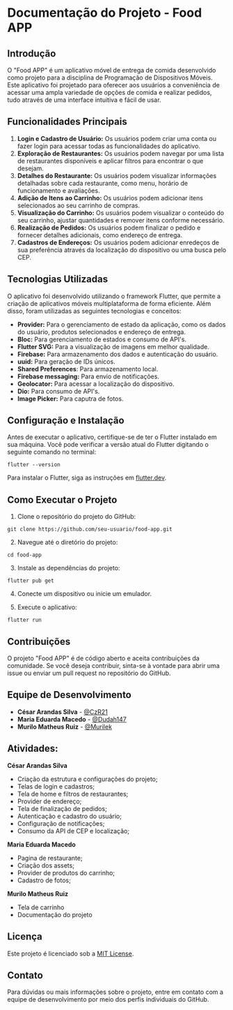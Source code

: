 # Documentação do Projeto - Food APP

## Introdução
O "Food APP" é um aplicativo móvel de entrega de comida desenvolvido como projeto para a disciplina de Programação de Dispositivos Móveis. Este aplicativo foi projetado para oferecer aos usuários a conveniência de acessar uma ampla variedade de opções de comida e realizar pedidos, tudo através de uma interface intuitiva e fácil de usar.

## Funcionalidades Principais
1. **Login e Cadastro de Usuário:** Os usuários podem criar uma conta ou fazer login para acessar todas as funcionalidades do aplicativo.
2. **Exploração de Restaurantes:** Os usuários podem navegar por uma lista de restaurantes disponíveis e aplicar filtros para encontrar o que desejam.
3. **Detalhes do Restaurante:** Os usuários podem visualizar informações detalhadas sobre cada restaurante, como menu, horário de funcionamento e avaliações.
4. **Adição de Itens ao Carrinho:** Os usuários podem adicionar itens selecionados ao seu carrinho de compras.
5. **Visualização do Carrinho:** Os usuários podem visualizar o conteúdo do seu carrinho, ajustar quantidades e remover itens conforme necessário.
6. **Realização de Pedidos:** Os usuários podem finalizar o pedido e fornecer detalhes adicionais, como endereço de entrega.
7. **Cadastros de Endereços:** Os usuários podem adicionar enredeços de sua preferência através da localização do dispositivo ou uma busca pelo CEP.

## Tecnologias Utilizadas
O aplicativo foi desenvolvido utilizando o framework Flutter, que permite a criação de aplicativos móveis multiplataforma de forma eficiente. Além disso, foram utilizadas as seguintes tecnologias e conceitos:

- **Provider:** Para o gerenciamento de estado da aplicação, como os dados do usuário, produtos selecionados e endereço de entrega.
- **Bloc:** Para gerenciamento de estados e consumo de API's.
- **Flutter SVG:** Para a visualização de imagens em melhor qualidade.
- **Firebase:** Para armazenamento dos dados e autenticação do usuário.
- **uuid:** Para geração de IDs únicos.
- **Shared Preferences**: Para armazenamento local.
- **Firebase messaging:** Para envio de notificações.
- **Geolocator:** Para acessar a localização do dispositivo.
- **Dio:** Para consumo de API's.
- **Image Picker:** Para caputra de fotos.

## Configuração e Instalação
Antes de executar o aplicativo, certifique-se de ter o Flutter instalado em sua máquina. Você pode verificar a versão atual do Flutter digitando o seguinte comando no terminal:

`flutter --version`

Para instalar o Flutter, siga as instruções em [flutter.dev](https://flutter.dev/docs/get-started/install).

## Como Executar o Projeto
1. Clone o repositório do projeto do GitHub:

`git clone https://github.com/seu-usuario/food-app.git`

2. Navegue até o diretório do projeto:

`cd food-app`

3. Instale as dependências do projeto:

`flutter pub get`

4. Conecte um dispositivo ou inicie um emulador.

5. Execute o aplicativo:

`flutter run`


## Contribuições
O projeto "Food APP" é de código aberto e aceita contribuições da comunidade. Se você deseja contribuir, sinta-se à vontade para abrir uma issue ou enviar um pull request no repositório do GitHub.

## Equipe de Desenvolvimento
- **César Arandas Silva** - [@CzR21](https://github.com/CzR21)
- **Maria Eduarda Macedo** - [@Dudah147](https://github.com/Dudah147)
- **Murilo Matheus Ruiz** - [@Murilek](https://github.com/Murilek)

## Atividades:
**César Arandas Silva**  
* Criação da estrutura e configurações do projeto;  
* Telas de login e cadastros;
* Tela de home e filtros de restaurantes;
* Provider de endereço;
* Tela de finalização de pedidos;
* Autenticação e cadastro do usuário;
* Configuração de notificações;
* Consumo da API de CEP e localização;

**Maria Eduarda Macedo**   
* Pagina de restaurante;
* Criação dos assets;
* Provider de produtos do carrinho;
* Cadastro de fotos;
    
**Murilo Matheus Ruiz** 
* Tela de carrinho
* Documentação do projeto

## Licença
Este projeto é licenciado sob a [MIT License](https://opensource.org/licenses/MIT).

## Contato
Para dúvidas ou mais informações sobre o projeto, entre em contato com a equipe de desenvolvimento por meio dos perfis individuais do GitHub.
